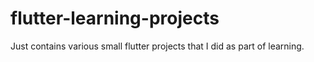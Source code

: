 # flutter-learning-projects
Just contains various small flutter projects that I did as part of learning.
